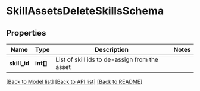 # SkillAssetsDeleteSkillsSchema

## Properties
Name | Type | Description | Notes
------------ | ------------- | ------------- | -------------
**skill_id** | **int[]** | List of skill ids to de-assign from the asset | 

[[Back to Model list]](../README.md#documentation-for-models) [[Back to API list]](../README.md#documentation-for-api-endpoints) [[Back to README]](../README.md)



